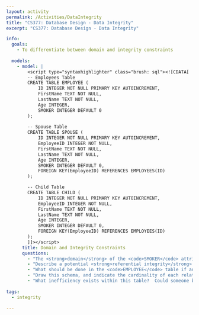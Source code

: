 ```yaml
---
layout: activity
permalink: /Activities/DataIntegrity
title: "CS377: Database Design - Data Integrity"
excerpt: "CS377: Database Design - Data Integrity"

info:
  goals: 
    - To differentiate between domain and integrity constraints
    
  models:
    - model: |
        <script type="syntaxhighlighter" class="brush: sql"><![CDATA[        
        -- Employees Table
        CREATE TABLE EMPLOYEE (
            ID INTEGER NOT NULL PRIMARY KEY AUTOINCREMENT, 
            FirstName TEXT NOT NULL, 
            LastName TEXT NOT NULL, 
            Age INTEGER,
            SMOKER INTEGER DEFAULT 0
        );
        
        -- Spouse Table
        CREATE TABLE SPOUSE (
            ID INTEGER NOT NULL PRIMARY KEY AUTOINCREMENT, 
            EmployeeID INTEGER NOT NULL,
            FirstName TEXT NOT NULL, 
            LastName TEXT NOT NULL, 
            Age INTEGER,
            SMOKER INTEGER DEFAULT 0,
            FOREIGN KEY(EmployeeID) REFERENCES EMPLOYEES(ID)
        );

        -- Child Table
        CREATE TABLE CHILD (
            ID INTEGER NOT NULL PRIMARY KEY AUTOINCREMENT, 
            EmployeeID INTEGER NOT NULL,
            FirstName TEXT NOT NULL, 
            LastName TEXT NOT NULL, 
            Age INTEGER,
            SMOKER INTEGER DEFAULT 0,
            FOREIGN KEY(EmployeeID) REFERENCES EMPLOYEES(ID)
        );        
        ]]></script>
      title: Domain and Integrity Constraints
      questions:
        - "The <strong>domain</strong> of the <code>SMOKER</code> attribute is all positive integers, but it is really intended to be <code>0</code> or <code>1</code>.  This is an <code>integrity constraint</code> since it cannot be restricted syntactically by the domain (although some SQL engines do support boolean data types!).  What other integrity constraints do you see in this table?"
        - "Describe a potential <strong>referential integrity</strong> violation that could occur within this database if records can be deleted from the <code>EMPLOYEE</code> table without checking the <code>SPOUSE</code> table first."
        - "What should be done in the <code>EMPLOYEE</code> table if an entry is deleted in the <code>SPOUSE</code> table?"
        - "Draw this schema, and indicate the cardinality of each relationship (1:1, 1:many, optional)."
        - "What inefficiency exists within this table?  Could someone be a spouse of one person and a child of another?  Re-design this schema to eliminate redundant data storage."
        
tags:
  - integrity
  
---
```


